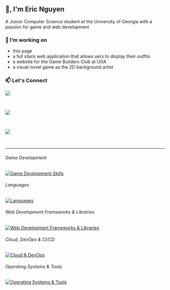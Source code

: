 ## 👋, I'm Eric Nguyen
A Junior Computer Science student at the University of Georgia with a passion for game and web development

### 🔭 I’m working on
- this page 
- a full stack web application that allows uers to display their outfits
- a website for the Game Builders Club at UGA
- a visual novel game as the 2D background artist

### 📫 Let's Connect

<p>
  <a href="https://www.linkedin.com/in/eric-o-nguyen/">
    <img src="https://img.shields.io/badge/linkedin-%230077B5.svg?&style=for-the-badge&logo=linkedin&logoColor=white" />
  </a>
  
  &nbsp;&nbsp;&nbsp;

  <a href="https://x.com/Ortiducal">
    <img src="https://img.shields.io/badge/Ortiducal-%23000000.svg?&style=for-the-badge&logo=X&logoColor=white" />
  </a>

  &nbsp;&nbsp;&nbsp;
  
  <a href="">
    <img src="https://img.shields.io/badge/opuhlos-%235865F2.svg?&style=for-the-badge&logo=discord&logoColor=white" />
  </a>
  
  &nbsp;&nbsp;&nbsp;

</p>

<hr>


###### Game Development 
[![Game Development Skills](https://skillicons.dev/icons?i=godot,blender)](https://skillicons.dev)

###### Languages 
[![Languages](https://skillicons.dev/icons?i=c,py,js,html,css,java)](https://skillicons.dev)

###### Web Development Frameworks & Libraries
[![Web Development Frameworks & Libraries](https://skillicons.dev/icons?i=nextjs,nodejs,react,tailwind)](https://skillicons.dev)

###### Cloud, DevOps & CI/CD
[![Cloud & DevOps](https://skillicons.dev/icons?i=docker,kubernetes,terraform,jenkins)](https://skillicons.dev)

###### Operating Systems & Tools
[![Operating Systems & Tools](https://skillicons.dev/icons?i=linux,debian,vscode,eclipse,emacs,figma,latex,obsidian)](https://skillicons.dev)

